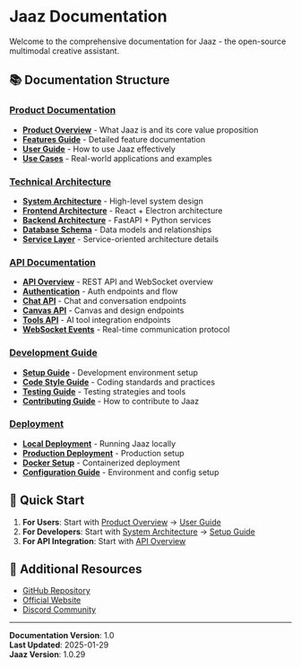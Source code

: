 # Jaaz Documentation

Welcome to the comprehensive documentation for Jaaz - the open-source multimodal creative assistant.

## 📚 Documentation Structure

### [Product Documentation](./product/)
- **[Product Overview](./product/overview.md)** - What Jaaz is and its core value proposition
- **[Features Guide](./product/features.md)** - Detailed feature documentation
- **[User Guide](./product/user-guide.md)** - How to use Jaaz effectively
- **[Use Cases](./product/use-cases.md)** - Real-world applications and examples

### [Technical Architecture](./architecture/)
- **[System Architecture](./architecture/system-architecture.md)** - High-level system design
- **[Frontend Architecture](./architecture/frontend.md)** - React + Electron architecture
- **[Backend Architecture](./architecture/backend.md)** - FastAPI + Python services
- **[Database Schema](./architecture/database.md)** - Data models and relationships
- **[Service Layer](./architecture/services.md)** - Service-oriented architecture details

### [API Documentation](./api/)
- **[API Overview](./api/overview.md)** - REST API and WebSocket overview
- **[Authentication](./api/authentication.md)** - Auth endpoints and flow
- **[Chat API](./api/chat.md)** - Chat and conversation endpoints
- **[Canvas API](./api/canvas.md)** - Canvas and design endpoints
- **[Tools API](./api/tools.md)** - AI tool integration endpoints
- **[WebSocket Events](./api/websocket.md)** - Real-time communication protocol

### [Development Guide](./development/)
- **[Setup Guide](./development/setup.md)** - Development environment setup
- **[Code Style Guide](./development/code-style.md)** - Coding standards and practices
- **[Testing Guide](./development/testing.md)** - Testing strategies and tools
- **[Contributing Guide](./development/contributing.md)** - How to contribute to Jaaz

### [Deployment](./deployment/)
- **[Local Deployment](./deployment/local.md)** - Running Jaaz locally
- **[Production Deployment](./deployment/production.md)** - Production setup
- **[Docker Setup](./deployment/docker.md)** - Containerized deployment
- **[Configuration Guide](./deployment/configuration.md)** - Environment and config setup

## 🚀 Quick Start

1. **For Users**: Start with [Product Overview](./product/overview.md) → [User Guide](./product/user-guide.md)
2. **For Developers**: Start with [System Architecture](./architecture/system-architecture.md) → [Setup Guide](./development/setup.md)
3. **For API Integration**: Start with [API Overview](./api/overview.md)

## 📖 Additional Resources

- [GitHub Repository](https://github.com/11cafe/localart)
- [Official Website](https://jaaz.app)
- [Discord Community](https://discord.gg/dS7kuT66wc)

---

**Documentation Version**: 1.0  
**Last Updated**: 2025-01-29  
**Jaaz Version**: 1.0.29